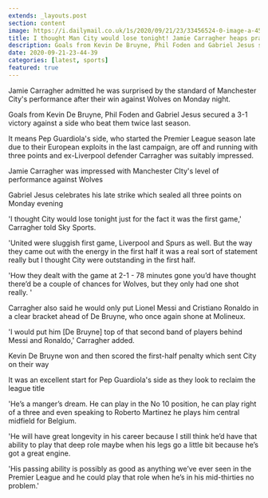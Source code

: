 ```yaml
---
extends: _layouts.post
section: content
image: https://i.dailymail.co.uk/1s/2020/09/21/23/33456524-0-image-a-45_1600727752097.jpg 
title: I thought Man City would lose tonight! Jamie Carragher heaps praise on Pep Guardiolas side 
description: Goals from Kevin De Bruyne, Phil Foden and Gabriel Jesus secured a 3-1 victory against a side who beat them twice last season and Carragher was suitably impressed on Monday night. 
date: 2020-09-21-23-44-39 
categories: [latest, sports] 
featured: true 
--- 
```

Jamie Carragher admitted he was surprised by the standard of Manchester City's performance after their win against Wolves on Monday night. 

Goals from Kevin De Bruyne, Phil Foden and Gabriel Jesus secured a 3-1 victory against a side who beat them twice last season.  

It means Pep Guardiola's side, who started the Premier League season late due to their European exploits in the last campaign, are off and running with three points and ex-Liverpool defender Carragher was suitably impressed. 

Jamie Carragher was impressed with Manchester CIty's level of performance against Wolves

Gabriel Jesus celebrates his late strike which sealed all three points on Monday evening

'I thought City would lose tonight just for the fact it was the first game,' Carragher told Sky Sports.

'United were sluggish first game, Liverpool and Spurs as well. But the way they came out with the energy in the first half it was a real sort of statement really but I thought City were outstanding in the first half. 

'How they dealt with the game at 2-1 - 78 minutes gone you’d have thought there’d be a couple of chances for Wolves, but they only had one shot really. '

Carragher also said he would only put Lionel Messi and Cristiano Ronaldo in a clear bracket ahead of De Bruyne, who once again shone at Molineux. 

'I would put him [De Bruyne] top of that second band of players behind Messi and Ronaldo,' Carragher added.

Kevin De Bruyne won and then scored the first-half penalty which sent City on their way 

It was an excellent start for Pep Guardiola's side as they look to reclaim the league title

'He’s a manger’s dream. He can play in the No 10 position, he can play right of a three and even speaking to Roberto Martinez he plays him central midfield for Belgium. 

'He will have great longevity in his career because I still think he’d have that ability to play that deep role maybe when his legs go a little bit because he’s got a great engine. 

'His passing ability is possibly as good as anything we’ve ever seen in the Premier League and he could play that role when he’s in his mid-thirties no problem.'


